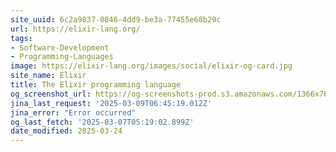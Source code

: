```yaml
---
site_uuid: 6c2a9837-0846-4dd9-be3a-77455e68b29c
url: https://elixir-lang.org/
tags:
- Software-Development
- Programming-Languages
image: https://elixir-lang.org/images/social/elixir-og-card.jpg
site_name: Elixir
title: The Elixir programming language
og_screenshot_url: https://og-screenshots-prod.s3.amazonaws.com/1366x768/80/false/597d862ddb283e49ebd771ee077af08990da1839fe1a37a77f42754028b24efb.jpeg
jina_last_request: '2025-03-09T06:45:19.012Z'
jina_error: "Error occurred"
og_last_fetch: '2025-03-07T05:19:02.899Z'
date_modified: 2025-03-24
---
```





